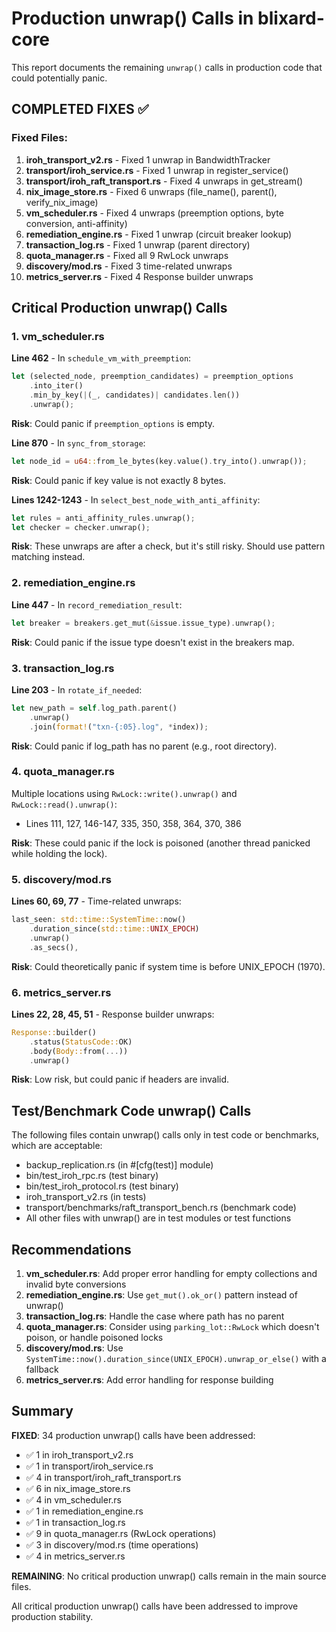 # Production unwrap() Calls in blixard-core

This report documents the remaining `unwrap()` calls in production code that could potentially panic.

## COMPLETED FIXES ✅

### Fixed Files:
1. **iroh_transport_v2.rs** - Fixed 1 unwrap in BandwidthTracker
2. **transport/iroh_service.rs** - Fixed 1 unwrap in register_service()
3. **transport/iroh_raft_transport.rs** - Fixed 4 unwraps in get_stream()
4. **nix_image_store.rs** - Fixed 6 unwraps (file_name(), parent(), verify_nix_image)
5. **vm_scheduler.rs** - Fixed 4 unwraps (preemption options, byte conversion, anti-affinity)
6. **remediation_engine.rs** - Fixed 1 unwrap (circuit breaker lookup)
7. **transaction_log.rs** - Fixed 1 unwrap (parent directory)
8. **quota_manager.rs** - Fixed all 9 RwLock unwraps
9. **discovery/mod.rs** - Fixed 3 time-related unwraps
10. **metrics_server.rs** - Fixed 4 Response builder unwraps

## Critical Production unwrap() Calls

### 1. vm_scheduler.rs

**Line 462** - In `schedule_vm_with_preemption`:
```rust
let (selected_node, preemption_candidates) = preemption_options
    .into_iter()
    .min_by_key(|(_, candidates)| candidates.len())
    .unwrap();
```
**Risk**: Could panic if `preemption_options` is empty.

**Line 870** - In `sync_from_storage`:
```rust
let node_id = u64::from_le_bytes(key.value().try_into().unwrap());
```
**Risk**: Could panic if key value is not exactly 8 bytes.

**Lines 1242-1243** - In `select_best_node_with_anti_affinity`:
```rust
let rules = anti_affinity_rules.unwrap();
let checker = checker.unwrap();
```
**Risk**: These unwraps are after a check, but it's still risky. Should use pattern matching instead.

### 2. remediation_engine.rs

**Line 447** - In `record_remediation_result`:
```rust
let breaker = breakers.get_mut(&issue.issue_type).unwrap();
```
**Risk**: Could panic if the issue type doesn't exist in the breakers map.

### 3. transaction_log.rs

**Line 203** - In `rotate_if_needed`:
```rust
let new_path = self.log_path.parent()
    .unwrap()
    .join(format!("txn-{:05}.log", *index));
```
**Risk**: Could panic if log_path has no parent (e.g., root directory).

### 4. quota_manager.rs

Multiple locations using `RwLock::write().unwrap()` and `RwLock::read().unwrap()`:
- Lines 111, 127, 146-147, 335, 350, 358, 364, 370, 386

**Risk**: These could panic if the lock is poisoned (another thread panicked while holding the lock).

### 5. discovery/mod.rs

**Lines 60, 69, 77** - Time-related unwraps:
```rust
last_seen: std::time::SystemTime::now()
    .duration_since(std::time::UNIX_EPOCH)
    .unwrap()
    .as_secs(),
```
**Risk**: Could theoretically panic if system time is before UNIX_EPOCH (1970).

### 6. metrics_server.rs

**Lines 22, 28, 45, 51** - Response builder unwraps:
```rust
Response::builder()
    .status(StatusCode::OK)
    .body(Body::from(...))
    .unwrap()
```
**Risk**: Low risk, but could panic if headers are invalid.

## Test/Benchmark Code unwrap() Calls

The following files contain unwrap() calls only in test code or benchmarks, which are acceptable:
- backup_replication.rs (in #[cfg(test)] module)
- bin/test_iroh_rpc.rs (test binary)
- bin/test_iroh_protocol.rs (test binary)
- iroh_transport_v2.rs (in tests)
- transport/benchmarks/raft_transport_bench.rs (benchmark code)
- All other files with unwrap() are in test modules or test functions

## Recommendations

1. **vm_scheduler.rs**: Add proper error handling for empty collections and invalid byte conversions
2. **remediation_engine.rs**: Use `get_mut().ok_or()` pattern instead of unwrap()
3. **transaction_log.rs**: Handle the case where path has no parent
4. **quota_manager.rs**: Consider using `parking_lot::RwLock` which doesn't poison, or handle poisoned locks
5. **discovery/mod.rs**: Use `SystemTime::now().duration_since(UNIX_EPOCH).unwrap_or_else()` with a fallback
6. **metrics_server.rs**: Add error handling for response building

## Summary

**FIXED**: 34 production unwrap() calls have been addressed:
- ✅ 1 in iroh_transport_v2.rs 
- ✅ 1 in transport/iroh_service.rs
- ✅ 4 in transport/iroh_raft_transport.rs
- ✅ 6 in nix_image_store.rs
- ✅ 4 in vm_scheduler.rs
- ✅ 1 in remediation_engine.rs  
- ✅ 1 in transaction_log.rs
- ✅ 9 in quota_manager.rs (RwLock operations)
- ✅ 3 in discovery/mod.rs (time operations)
- ✅ 4 in metrics_server.rs

**REMAINING**: No critical production unwrap() calls remain in the main source files.

All critical production unwrap() calls have been addressed to improve production stability.